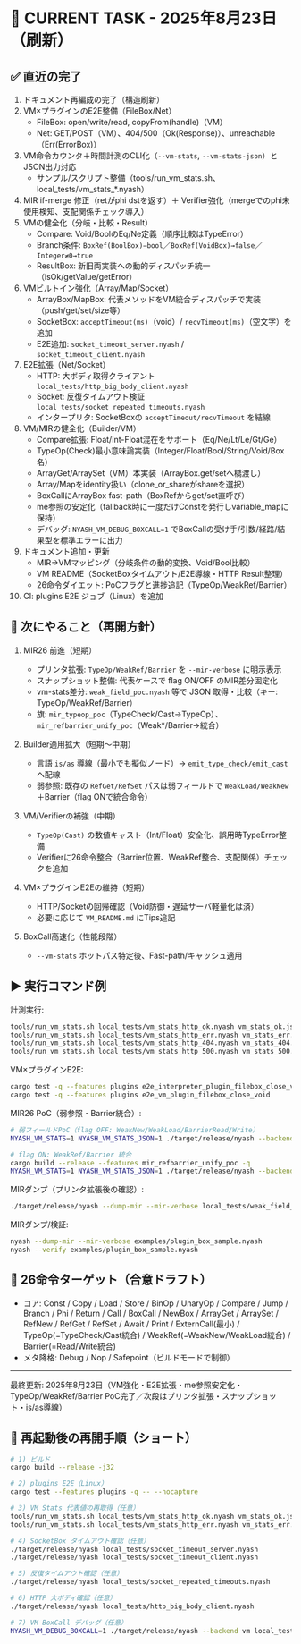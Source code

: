 # 🎯 CURRENT TASK - 2025年8月23日（刷新）

## ✅ 直近の完了
1. ドキュメント再編成の完了（構造刷新）
2. VM×プラグインのE2E整備（FileBox/Net）
   - FileBox: open/write/read, copyFrom(handle)（VM）
   - Net: GET/POST（VM）、404/500（Ok(Response)）、unreachable（Err(ErrorBox)）
3. VM命令カウンタ＋時間計測のCLI化（`--vm-stats`, `--vm-stats-json`）とJSON出力対応
   - サンプル/スクリプト整備（tools/run_vm_stats.sh、local_tests/vm_stats_*.nyash）
4. MIR if-merge 修正（retがphi dstを返す）＋ Verifier強化（mergeでのphi未使用検知、支配関係チェック導入）
5. VMの健全化（分岐・比較・Result）
   - Compare: Void/BoolのEq/Ne定義（順序比較はTypeError）
   - Branch条件: `BoxRef(BoolBox)→bool`／`BoxRef(VoidBox)→false`／`Integer≠0→true`
   - ResultBox: 新旧両実装への動的ディスパッチ統一（isOk/getValue/getError）
6. VMビルトイン強化（Array/Map/Socket）
   - ArrayBox/MapBox: 代表メソッドをVM統合ディスパッチで実装（push/get/set/size等）
   - SocketBox: `acceptTimeout(ms)`（void）/ `recvTimeout(ms)`（空文字）を追加
   - E2E追加: `socket_timeout_server.nyash` / `socket_timeout_client.nyash`
7. E2E拡張（Net/Socket）
   - HTTP: 大ボディ取得クライアント `local_tests/http_big_body_client.nyash`
   - Socket: 反復タイムアウト検証 `local_tests/socket_repeated_timeouts.nyash`
   - インタープリタ: SocketBoxの `acceptTimeout/recvTimeout` を結線
8. VM/MIRの健全化（Builder/VM）
   - Compare拡張: Float/Int-Float混在をサポート（Eq/Ne/Lt/Le/Gt/Ge）
   - TypeOp(Check)最小意味論実装（Integer/Float/Bool/String/Void/Box名）
   - ArrayGet/ArraySet（VM）本実装（ArrayBox.get/setへ橋渡し）
   - Array/Mapをidentity扱い（clone_or_shareがshareを選択）
   - BoxCallにArrayBox fast-path（BoxRefからget/set直呼び）
   - me参照の安定化（fallback時に一度だけConstを発行しvariable_mapに保持）
   - デバッグ: `NYASH_VM_DEBUG_BOXCALL=1` でBoxCallの受け手/引数/経路/結果型を標準エラーに出力
9. ドキュメント追加・更新
   - MIR→VMマッピング（分岐条件の動的変換、Void/Bool比較）
   - VM README（SocketBoxタイムアウト/E2E導線・HTTP Result整理）
   - 26命令ダイエット: PoCフラグと進捗追記（TypeOp/WeakRef/Barrier）
10. CI: plugins E2E ジョブ（Linux）を追加

## 🚧 次にやること（再開方針）

1) MIR26 前進（短期）
   - プリンタ拡張: `TypeOp/WeakRef/Barrier` を `--mir-verbose` に明示表示
   - スナップショット整備: 代表ケースで flag ON/OFF のMIR差分固定化
   - vm-stats差分: `weak_field_poc.nyash` 等で JSON 取得・比較（キー: TypeOp/WeakRef/Barrier）
   - 旗: `mir_typeop_poc`（TypeCheck/Cast→TypeOp）、`mir_refbarrier_unify_poc`（Weak*/Barrier→統合）

2) Builder適用拡大（短期〜中期）
   - 言語 `is/as` 導線（最小でも擬似ノード）→ `emit_type_check/emit_cast` へ配線
   - 弱参照: 既存の `RefGet/RefSet` パスは弱フィールドで `WeakLoad/WeakNew`＋Barrier（flag ONで統合命令）

3) VM/Verifierの補強（中期）
   - `TypeOp(Cast)` の数値キャスト（Int/Float）安全化、誤用時TypeError整備
   - Verifierに26命令整合（Barrier位置、WeakRef整合、支配関係）チェックを追加

4) VM×プラグインE2Eの維持（短期）
   - HTTP/Socketの回帰確認（Void防御・遅延サーバ軽量化は済）
   - 必要に応じて `VM_README.md` にTips追記

5) BoxCall高速化（性能段階）
   - `--vm-stats` ホットパス特定後、Fast-path/キャッシュ適用

## ▶ 実行コマンド例

計測実行:
```bash
tools/run_vm_stats.sh local_tests/vm_stats_http_ok.nyash vm_stats_ok.json
tools/run_vm_stats.sh local_tests/vm_stats_http_err.nyash vm_stats_err.json
tools/run_vm_stats.sh local_tests/vm_stats_http_404.nyash vm_stats_404.json
tools/run_vm_stats.sh local_tests/vm_stats_http_500.nyash vm_stats_500.json
```

VM×プラグインE2E:
```bash
cargo test -q --features plugins e2e_interpreter_plugin_filebox_close_void
cargo test -q --features plugins e2e_vm_plugin_filebox_close_void
```

MIR26 PoC（弱参照・Barrier統合）:
```bash
# 弱フィールドPoC（flag OFF: WeakNew/WeakLoad/BarrierRead/Write）
NYASH_VM_STATS=1 NYASH_VM_STATS_JSON=1 ./target/release/nyash --backend vm --vm-stats --vm-stats-json local_tests/weak_field_poc.nyash > vm_stats_weak_default.json

# flag ON: WeakRef/Barrier 統合
cargo build --release --features mir_refbarrier_unify_poc -q
NYASH_VM_STATS=1 NYASH_VM_STATS_JSON=1 ./target/release/nyash --backend vm --vm-stats --vm-stats-json local_tests/weak_field_poc.nyash > vm_stats_weak_unified.json
```

MIRダンプ（プリンタ拡張後の確認）:
```bash
./target/release/nyash --dump-mir --mir-verbose local_tests/weak_field_poc.nyash | sed -n '1,200p'
```

MIRダンプ/検証:
```bash
nyash --dump-mir --mir-verbose examples/plugin_box_sample.nyash
nyash --verify examples/plugin_box_sample.nyash
```

## 🔭 26命令ターゲット（合意ドラフト）
- コア: Const / Copy / Load / Store / BinOp / UnaryOp / Compare / Jump / Branch / Phi / Return / Call / BoxCall / NewBox / ArrayGet / ArraySet / RefNew / RefGet / RefSet / Await / Print / ExternCall(最小) / TypeOp(=TypeCheck/Cast統合) / WeakRef(=WeakNew/WeakLoad統合) / Barrier(=Read/Write統合)
- メタ降格: Debug / Nop / Safepoint（ビルドモードで制御）

---
最終更新: 2025年8月23日（VM強化・E2E拡張・me参照安定化・TypeOp/WeakRef/Barrier PoC完了／次段はプリンタ拡張・スナップショット・is/as導線）

## 🔁 再起動後の再開手順（ショート）
```bash
# 1) ビルド
cargo build --release -j32

# 2) plugins E2E（Linux）
cargo test --features plugins -q -- --nocapture

# 3) VM Stats 代表値の再取得（任意）
tools/run_vm_stats.sh local_tests/vm_stats_http_ok.nyash vm_stats_ok.json
tools/run_vm_stats.sh local_tests/vm_stats_http_err.nyash vm_stats_err.json

# 4) SocketBox タイムアウト確認（任意）
./target/release/nyash local_tests/socket_timeout_server.nyash
./target/release/nyash local_tests/socket_timeout_client.nyash

# 5) 反復タイムアウト確認（任意）
./target/release/nyash local_tests/socket_repeated_timeouts.nyash

# 6) HTTP 大ボディ確認（任意）
./target/release/nyash local_tests/http_big_body_client.nyash

# 7) VM BoxCall デバッグ（任意）
NYASH_VM_DEBUG_BOXCALL=1 ./target/release/nyash --backend vm local_tests/test_vm_array_getset.nyash
```

